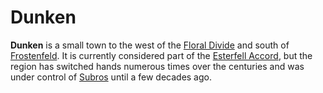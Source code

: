 # Dunken

**Dunken** is a small town to the west of the [Floral Divide](../../mote/esterfell/lenya/floral-divide) and south of [Frostenfeld](../../mote/esterfell/lenya/frostenfeld). It is currently considered part of the [Esterfell Accord](esterfell-accord.md), but the region has switched hands numerous times over the centuries and was under control of [Subros](../subros.md) until a few decades ago.
